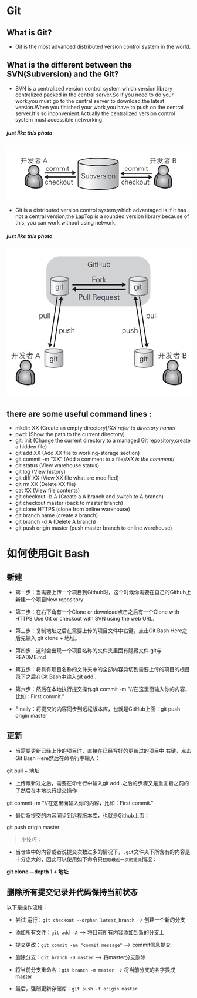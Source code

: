 # Git
## What is Git?
* Git is the most advanced distributed version control system in the world.
## What is the different between the SVN(Subversion) and the Git?
* SVN is a centralized version control system which version library  centralized packed in the central server.So if you need to do your work,you must go to the central server to download the latest version.When you finished your work,you have to push on the central server.It's so inconvenient.Actually the centralized version control system must accessible networking.
##### just like this photo

![](./image/subversion.png)

* Git is a distributed version control system,which advantaged is if it has not a central version,the LapTop is a rounded version library.because of this, you can work without using network.
##### just like this photo

![](./image/git.png)

## there are some useful command lines :
* mkdir: XX (Create an empty directory)/*XX refer to directory name*/
* pwd: (Show the path to the current directory)
* git: init (Change the current directory to a managed  Git repository,create a hidden file)
* git add XX (Add  XX file to working-storage section)
* git commit -m "XX" (Add a comment to a file)/*XX is the comment*/
* git status (View warehouse status)
* git log (View history)
* git diff XX (View XX file what are modified)
* git rm XX (Delete XX file)
* cat XX (View file contents)
* git checkout -b A  (Create a A branch and switch to A branch)
* git checkout master (back to master branch)
* git clone HTTPS (clone from online warehouse)
* git branch name (create a branch)
* git branch -d A (Delete A branch)
* git push origin master (push master branch to online warehouse)

# 如何使用Git Bash

## 新建
+ 第一步：当需要上传一个项目到Github时，这个时候你需要在自己的Github上新建一个项目New repository
+ 第二步：在右下角有一个Clone or download点击之后有一个Clone with HTTPS Use Git or checkout with SVN using the web URL.
+ 第三步：复制地址之后在需要上传的项目文件中右键，点击Git Bash Here之后先输入 git clone + 地址。
+ 第四步：这时会出现一个项目名称的文件夹里面有隐藏文件.git与README.md
+ 第五步：将具有项目名称的文件夹中的全部内容剪切到需要上传的项目的根目录下之后在Git Bash中输入git add .

+ 第六步：然后在本地执行提交操作git commit -m "//在这里面输入你的内容，比如：First commit."

+ Finally：将提交的内容同步到远程版本库，也就是GitHub上面：git push origin master

## 更新

+ 当需要更新已经上传的项目时，直接在已经写好的更新过的项目中
右键，点击Git Bash Here然后在命令行中输入：

git pull + 地址

+ 上传跟新过之后，需要在命令行中输入git add .之后的步骤又是重复着之前的了然后在本地执行提交操作

git commit -m "//在这里面输入你的内容，比如：First commit."

+ 最后将提交的内容同步到远程版本库，也就是Github上面：

git push origin master

> 小技巧：

+ 当仓库中的内容或者说提交次数过多的情况下，`.git`文件夹下所含有的内容是十分庞大的，因此可以使用如下命令只`拉取最近一次的提交`情况：

**git clone --depth 1 + 地址**

## 删除所有提交记录并代码保持当前状态

以下是操作流程：

+ 尝试 运行：`git checkout --orphan latest_branch`  -->  创建一个新的分支

+ 添加所有文件：`git add -A` --> 将目前所有内容添加到新的分支上

+ 提交更改：`git commit -am "commit message"` --> commit信息提交

+ 删除分支：`git branch -D master` --> 将master分支删除

+ 将当前分支重命名：`git branch -m master` --> 将当前分支的名字换成master

+ 最后，强制更新存储库：`git push -f origin master`
